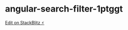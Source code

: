 # angular-search-filter-1ptggt

[Edit on StackBlitz ⚡️](https://stackblitz.com/edit/angular-search-filter-1ptggt)